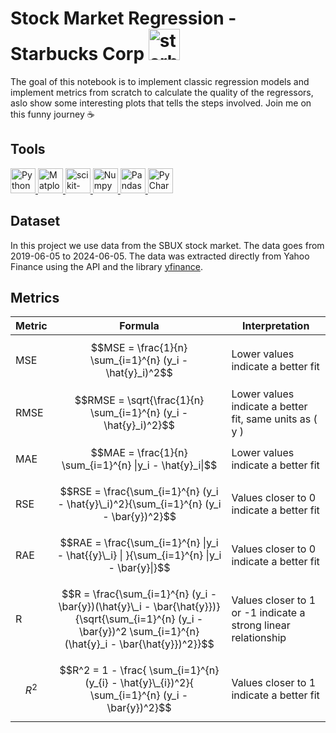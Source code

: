 # Stock Market Regression - Starbucks Corp <img src="https://cdn.worldvectorlogo.com/logos/starbucks-coffee.svg" alt="starbucks" width="50" style="fmargin:0 10px 10px 0"/> </a>



The goal of this notebook is to implement classic regression models and implement metrics from scratch to calculate the quality of the regressors, aslo show some interesting plots that tells the steps involved.
Join me on this funny journey :coffee:

## Tools
<p align="left"> <a href="https://www.python.org/" target="_blank"> <img src="https://cdn.worldvectorlogo.com/logos/python-5.svg" alt="Python" width="40" height="40"/> </a>
<a href="https://matplotlib.org/stable/" target="_blank"> <img src="https://cdn.worldvectorlogo.com/logos/matplotlib-1.svg" alt="Matplotlib" width="40" height="40"/> </a>
<a href="https://scikit-learn.org/stable/" target="_blank"> <img src="https://icon.icepanel.io/Technology/svg/scikit-learn.svg" alt="scikit-learn" width="40" height="40"/> </a>
<a href="https://numpy.org/" target="_blank"> <img src="https://cdn.worldvectorlogo.com/logos/numpy-1.svg" alt="Numpy" width="40" height="40"/> </a>
<a href="https://pandas.pydata.org/" target="_blank"> <img src="https://cdn.worldvectorlogo.com/logos/pandas.svg" alt="Pandas" width="40" height="40"/> </a>
<a href="https://www.jetbrains.com/pycharm/?var=1" target="_blank"> <img src="https://upload.wikimedia.org/wikipedia/commons/1/1d/PyCharm_Icon.svg" alt="PyCharm" width="40" height="40"/> </a>

## Dataset
In this project we use data from the SBUX stock market. The data goes from 2019-06-05 to 2024-06-05.
The data was extracted directly from Yahoo Finance using the API and the library [yfinance](https://pypi.org/project/yfinance/).

## Metrics
| **Metric** | **Formula** | **Interpretation** |
|------------|-------------|--------------------|
| MSE | $$MSE = \frac{1}{n} \sum_{i=1}^{n} (y_i - \hat{y}_i)^2$$ | Lower values indicate a better fit |
| RMSE | $$RMSE = \sqrt{\frac{1}{n} \sum_{i=1}^{n} (y_i - \hat{y}_i)^2}$$ | Lower values indicate a better fit, same units as \( y \) |
| MAE | $$MAE = \frac{1}{n} \sum_{i=1}^{n} \|y_i - \hat{y}_i\|$$ | Lower values indicate a better fit |
| RSE | $$RSE = \frac{\sum_{i=1}^{n} (y_i - \hat{y}\_i)^2}{\sum_{i=1}^{n} (y_i - \bar{y})^2}$$ | Values closer to 0 indicate a better fit |
| RAE | $$RAE = \frac{\sum_{i=1}^{n} \|y_i - \hat{{y}\_i} \| }{\sum_{i=1}^{n} \|y_i - \bar{y}\|}$$ | Values closer to 0 indicate a better fit |
| R | $$R = \frac{\sum_{i=1}^{n} (y_i - \bar{y})(\hat{y}\_i - \bar{\hat{y}})}{\sqrt{\sum_{i=1}^{n} (y_i - \bar{y})^2 \sum_{i=1}^{n} (\hat{y}_i - \bar{\hat{y}})^2}}$$ | Values closer to 1 or -1 indicate a strong linear relationship |
| $$R^2$$ | $$R^2 = 1 - \frac{ \sum_{i=1}^{n} (y_{i} - \hat{y}\_{i})^2}{ \sum_{i=1}^{n} (y_i - \bar{y})^2}$$ | Values closer to 1 indicate a better fit |



